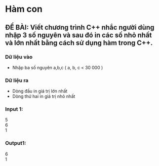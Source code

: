 # Hàm con
## ĐỀ BÀI: Viết chương trình C++ nhắc người dùng nhập 3 số nguyên và sau đó in các số nhỏ nhất và lớn nhất bằng cách sử dụng hàm trong C++.
### Dữ liệu vào
- Nhập ba số nguyên a,b,c ( a, b, c < 30 000 )
### Dữ liệu ra
- Dòng đầu in giá trị lớn nhất
- Dòng thứ hai in giá trị nhỏ nhất
### Input 1:                       
5                                 
6                                  
1
### Output1:
6   
1
